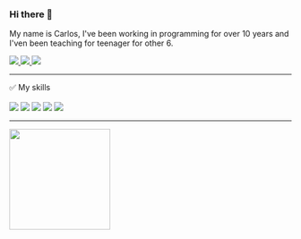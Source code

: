 ### Hi there 👋
My name is Carlos, I've been working in programming for over 10 years and I'ven been teaching for teenager for other 6.

<a href="mailto:carlos.oe.cc@gmail.com">
<img src="https://img.shields.io/badge/Gmail-D14836?style=for-the-badge&logo=gmail&logoColor=white"/>
</a>

<a href="https://www.linkedin.com/in/carlos-sousa-793b4526/">
<img src="https://img.shields.io/badge/LinkedIn-0077B5?style=for-the-badge&logo=linkedin&logoColor=white"/>
</a>

<a href="https://www.instagram.com/kcarw/">
<img src="https://img.shields.io/badge/Instagram-E4405F?style=for-the-badge&logo=instagram&logoColor=white" />
</a>

<hr />
✅ My skills <br /> <br />

<span>
<img src="https://img.shields.io/badge/JavaScript-323330?style=for-the-badge&logo=javascript&logoColor=F7DF1E" />
</span>
<span>
  <img src="https://img.shields.io/badge/TypeScript-007ACC?style=for-the-badge&logo=typescript&logoColor=white" />
</span>
<span>
  <img src="https://img.shields.io/badge/Python-14354C?style=for-the-badge&logo=python&logoColor=white" />
</span>
<span>
  <img src="https://img.shields.io/badge/Java-ED8B00?style=for-the-badge&logo=openjdk&logoColor=white" />
</span>
<span>
<img src="https://img.shields.io/badge/Django-092E20?style=for-the-badge&logo=django&logoColor=white" />  
</span>

<hr />
<div>
<a href="https://github.com/seu-usuário-aqui">
<img loading="lazy" height="180em" src="https://github-readme-stats.vercel.app/api/top-langs/?username=kcarww&layout=compact&langs_count=7&theme=dracula"/>
</div>

<!--
**kcarww/kcarww** is a ✨ _special_ ✨ repository because its `README.md` (this file) appears on your GitHub profile.

Here are some ideas to get you started:

- 🔭 I’m currently working on ...
- 🌱 I’m currently learning ...
- 👯 I’m looking to collaborate on ...
- 🤔 I’m looking for help with ...
- 💬 Ask me about ...
- 📫 How to reach me: ...
- 😄 Pronouns: ...
- ⚡ Fun fact: ...
-->
